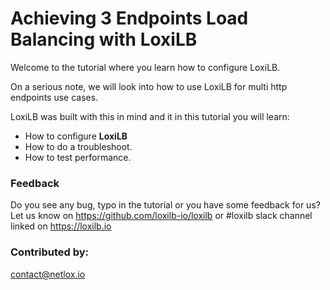 #  Achieving 3 Endpoints Load Balancing with LoxiLB

Welcome to the tutorial where you learn how to configure LoxiLB.

On a serious note, we will look into how to use LoxiLB for multi http endpoints use cases. 

LoxiLB was built with this in mind and it in this tutorial you will learn:

* How to configure **LoxiLB**
* How to do a troubleshoot.
* How to test performance.

### Feedback

Do you see any bug, typo in the tutorial or you have some feedback for us?
Let us know on https://github.com/loxilb-io/loxilb or #loxilb slack channel linked on https://loxilb.io

### Contributed by:
contact@netlox.io

